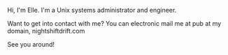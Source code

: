 Hi, I'm Elle. I'm a Unix systems administrator and engineer.

Want to get into contact with me? You can electronic mail me at pub at my domain, nightshiftdrift.com

See you around!
